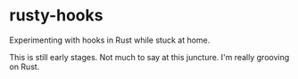 # rusty-hooks

Experimenting with hooks in Rust while stuck at home.

This is still early stages.  Not much to say at this juncture.  I'm really grooving on Rust.